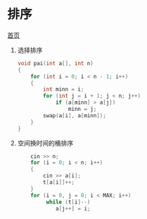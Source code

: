 # 排序

[首页](main.md)

1. 选择排序

   ```C++ {.line-numbers}
   void pai(int a[], int n)
   {
       for (int i = 0; i < n - 1; i++)
       {
           int minn = i;
           for (int j = i + 1; j < n; j++)
               if (a[minn] > a[j])
                   minn = j;
           swap(a[i], a[minn]);
       }
   }
   ```

2. 空间换时间的桶排序

   ```C++ {.line-numbers}
       cin >> n;
       for (i = 0; i < n; i++)
       {
           cin >> a[i];
           t[a[i]]++;
       }
       for (i = 0, j = 0; i < MAX; i++)
            while (t[i]--)
               a[j++] = i;
   ```
